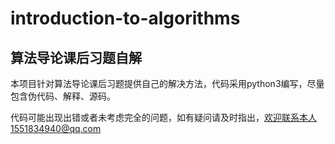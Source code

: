 # introduction-to-algorithms
## 算法导论课后习题自解
本项目针对算法导论课后习题提供自己的解决方法，代码采用python3编写，尽量包含伪代码、解释、源码。 

代码可能出现出错或者未考虑完全的问题，如有疑问请及时指出，欢迎联系本人1551834940@qq.com
